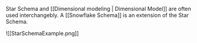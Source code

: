 Star Schema and [[Dimensional modeling | Dimensional Model]] are often used interchangebly. A [[Snowflake Schema]] is an extension of the Star Schema.

![[StarSchemaExample.png]]